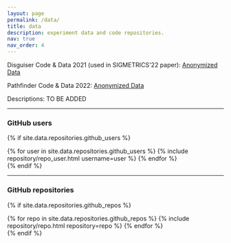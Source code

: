 ```yaml
---
layout: page
permalink: /data/
title: data
description: experiment data and code repositories.
nav: true
nav_order: 4
---
```


Disguiser Code & Data 2021 (used in SIGMETRICS'22 paper): <a href="https://drive.google.com/drive/u/1/folders/106F_7gkKO-zRqpdyOokGT_Gr-wonRfnk" target="_blank">Anonymized Data</a>

Pathfinder Code & Data 2022: <a href="https://drive.google.com/drive/folders/1vZ7JuQsWQYIKkT8hxX-_qRldjnSuykQy?usp=share_link" target="_blank">Anonymized Data</a>

Descriptions: TO BE ADDED

---

### GitHub users

{% if site.data.repositories.github_users %}
<div class="repositories d-flex flex-wrap flex-md-row flex-column justify-content-between align-items-center">
  {% for user in site.data.repositories.github_users %}
    {% include repository/repo_user.html username=user %}
  {% endfor %}
</div>
{% endif %}

---

### GitHub repositories

{% if site.data.repositories.github_repos %}
<div class="repositories d-flex flex-wrap flex-md-row flex-column justify-content-between align-items-center">
  {% for repo in site.data.repositories.github_repos %}
    {% include repository/repo.html repository=repo %}
  {% endfor %}
</div>
{% endif %}
